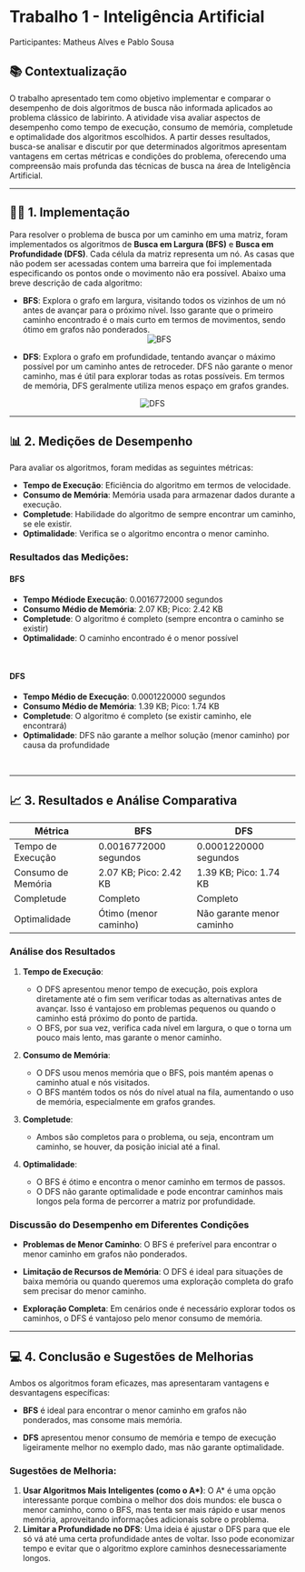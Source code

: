 # Trabalho 1 - Inteligência Artificial

Participantes: Matheus Alves e Pablo Sousa

## 📚 Contextualização

O trabalho apresentado tem como objetivo implementar e comparar o desempenho de dois algoritmos de busca não informada aplicados ao problema clássico de labirinto. A atividade visa avaliar aspectos de desempenho como tempo de execução, consumo de memória, completude e optimalidade dos algoritmos escolhidos. A partir desses resultados, busca-se analisar e discutir por que determinados algoritmos apresentam vantagens em certas métricas e condições do problema, oferecendo uma compreensão mais profunda das técnicas de busca na área de Inteligência Artificial.

---

## 🧑‍💻 1. Implementação

Para resolver o problema de busca por um caminho em uma matriz, foram implementados os algoritmos de **Busca em Largura (BFS)** e **Busca em Profundidade (DFS)**. Cada célula da matriz representa um nó. As casas que não podem ser acessadas contem uma barreira que foi implementada especificando os pontos onde o movimento não era possível. Abaixo uma breve descrição de cada algoritmo:

- **BFS**: Explora o grafo em largura, visitando todos os vizinhos de um nó antes de avançar para o próximo nível. Isso garante que o primeiro caminho encontrado é o mais curto em termos de movimentos, sendo ótimo em grafos não ponderados.
  <div style="text-align: center;">
    <img src="https://github.com/MatheuAlves/Trabalho-1-IA-Compara-o-BFS-DFS/raw/main/BFS.png" alt="BFS">
</div>

- **DFS**: Explora o grafo em profundidade, tentando avançar o máximo possível por um caminho antes de retroceder. DFS não garante o menor caminho, mas é útil para explorar todas as rotas possíveis. Em termos de memória, DFS geralmente utiliza menos espaço em grafos grandes.

<div style="text-align: center;">
    <img src="https://github.com/MatheuAlves/Trabalho-1-IA-Compara-o-BFS-DFS/raw/main/DFS.png" alt="DFS">
</div>

---

## 📊 2. Medições de Desempenho

Para avaliar os algoritmos, foram medidas as seguintes métricas:
- **Tempo de Execução**: Eficiência do algoritmo em termos de velocidade.
- **Consumo de Memória**: Memória usada para armazenar dados durante a execução.
- **Completude**: Habilidade do algoritmo de sempre encontrar um caminho, se ele existir.
- **Optimalidade**: Verifica se o algoritmo encontra o menor caminho.

### Resultados das Medições:

#### BFS
- **Tempo Médiode Execução**: 0.0016772000 segundos
- **Consumo Médio de Memória**: 2.07 KB; Pico: 2.42 KB
- **Completude**: O algoritmo é completo (sempre encontra o caminho se existir)
- **Optimalidade**: O caminho encontrado é o menor possível
<br>

#### DFS
- **Tempo Médio de Execução**: 0.0001220000 segundos
- **Consumo Médio de Memória**: 1.39 KB; Pico: 1.74 KB
- **Completude**: O algoritmo é completo (se existir caminho, ele encontrará)
- **Optimalidade**: DFS não garante a melhor solução (menor caminho) por causa da profundidade
<br>

---

## 📈 3. Resultados e Análise Comparativa

| Métrica             | BFS                   | DFS                      |
|---------------------|-----------------------|--------------------------|
| Tempo de Execução   | 0.0016772000 segundos | 0.0001220000 segundos    |
| Consumo de Memória  | 2.07 KB; Pico: 2.42 KB| 1.39 KB; Pico: 1.74 KB   |
| Completude          | Completo              | Completo                 |
| Optimalidade        | Ótimo (menor caminho) | Não garante menor caminho|

### Análise dos Resultados

1. **Tempo de Execução**:
   - O DFS apresentou menor tempo de execução, pois explora diretamente até o fim sem verificar todas as alternativas antes de avançar. Isso é vantajoso em problemas pequenos ou quando o caminho está próximo do ponto de partida.
   - O BFS, por sua vez, verifica cada nível em largura, o que o torna um pouco mais lento, mas garante o menor caminho.

2. **Consumo de Memória**:
   - O DFS usou menos memória que o BFS, pois mantém apenas o caminho atual e nós visitados. 
   - O BFS mantém todos os nós do nível atual na fila, aumentando o uso de memória, especialmente em grafos grandes.

3. **Completude**:
   - Ambos são completos para o problema, ou seja, encontram um caminho, se houver, da posição inicial até a final.

4. **Optimalidade**:
   - O BFS é ótimo e encontra o menor caminho em termos de passos.
   - O DFS não garante optimalidade e pode encontrar caminhos mais longos pela forma de percorrer a matriz por profundidade.

### Discussão do Desempenho em Diferentes Condições

- **Problemas de Menor Caminho**: O BFS é preferível para encontrar o menor caminho em grafos não ponderados.
  
- **Limitação de Recursos de Memória**: O DFS é ideal para situações de baixa memória ou quando queremos uma exploração completa do grafo sem precisar do menor caminho.
  
- **Exploração Completa**: Em cenários onde é necessário explorar todos os caminhos, o DFS é vantajoso pelo menor consumo de memória.

---

## 💻 4. Conclusão e Sugestões de Melhorias

Ambos os algoritmos foram eficazes, mas apresentaram vantagens e desvantagens específicas:

- **BFS** é ideal para encontrar o menor caminho em grafos não ponderados, mas consome mais memória.
  
- **DFS** apresentou menor consumo de memória e tempo de execução ligeiramente melhor no exemplo dado, mas não garante optimalidade.

### Sugestões de Melhoria:
1. **Usar Algoritmos Mais Inteligentes (como o A\*)**: O A* é uma opção interessante porque combina o melhor dos dois mundos: ele busca o menor caminho, como o BFS, mas tenta ser mais rápido e usar menos memória, aproveitando informações adicionais sobre o problema.
2. **Limitar a Profundidade no DFS**: Uma ideia é ajustar o DFS para que ele só vá até uma certa profundidade antes de voltar. Isso pode economizar tempo e evitar que o algoritmo explore caminhos desnecessariamente longos.
